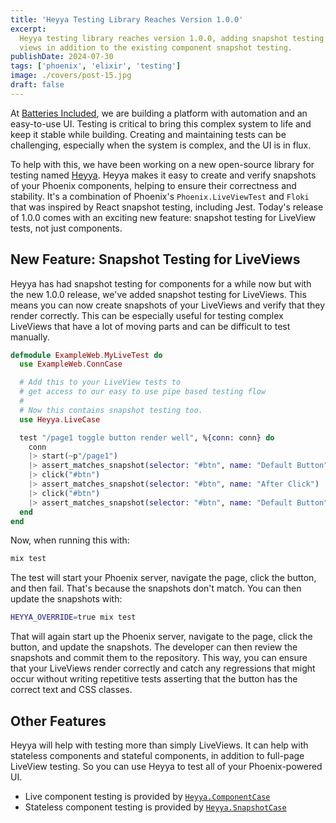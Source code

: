 ```yaml
---
title: 'Heyya Testing Library Reaches Version 1.0.0'
excerpt:
  Heyya testing library reaches version 1.0.0, adding snapshot testing for live
  views in addition to the existing component snapshot testing.
publishDate: 2024-07-30
tags: ['phoenix', 'elixir', 'testing']
image: ./covers/post-15.jpg
draft: false
---
```


At [Batteries Included](https://www.batteriesincl.com/), we are building a
platform with automation and an easy-to-use UI. Testing is critical to bring
this complex system to life and keep it stable while building. Creating and
maintaining tests can be challenging, especially when the system is complex, and
the UI is in flux.

To help with this, we have been working on a new open-source library for testing
named [Heyya](https://github.com/batteries-included/heyya). Heyya makes it easy
to create and verify snapshots of your Phoenix components, helping to ensure
their correctness and stability. It's a combination of Phoenix's
`Phoenix.LiveViewTest` and `Floki` that was inspired by React snapshot testing,
including Jest. Today's release of 1.0.0 comes with an exciting new feature:
snapshot testing for LiveView tests, not just components.

## New Feature: Snapshot Testing for LiveViews

Heyya has had snapshot testing for components for a while now but with the new
1.0.0 release, we've added snapshot testing for LiveViews. This means you can
now create snapshots of your LiveViews and verify that they render correctly.
This can be especially useful for testing complex LiveViews that have a lot of
moving parts and can be difficult to test manually.

```elixir
defmodule ExampleWeb.MyLiveTest do
  use ExampleWeb.ConnCase

  # Add this to your LiveView tests to
  # get access to our easy to use pipe based testing flow
  #
  # Now this contains snapshot testing too.
  use Heyya.LiveCase

  test "/page1 toggle button render well", %{conn: conn} do
    conn
    |> start(~p"/page1")
    |> assert_matches_snapshot(selector: "#btn", name: "Default Button")
    |> click("#btn")
    |> assert_matches_snapshot(selector: "#btn", name: "After Click")
    |> click("#btn")
    |> assert_matches_snapshot(selector: "#btn", name: "Default Button")
  end
end
```

Now, when running this with:

```bash
mix test
```

The test will start your Phoenix server, navigate the page, click the button,
and then fail. That's because the snapshots don't match. You can then update the
snapshots with:

```bash
HEYYA_OVERRIDE=true mix test
```

That will again start up the Phoenix server, navigate to the page, click the
button, and update the snapshots. The developer can then review the snapshots
and commit them to the repository. This way, you can ensure that your LiveViews
render correctly and catch any regressions that might occur without writing
repetitive tests asserting that the button has the correct text and CSS classes.

## Other Features

Heyya will help with testing more than simply LiveViews. It can help with
stateless components and stateful components, in addition to full-page LiveView
testing. So you can use Heyya to test all of your Phoenix-powered UI.

- Live component testing is provided by
  [`Heyya.ComponentCase`](https://hexdocs.pm/heyya/Heyya.LiveComponentCase.html)
- Stateless component testing is provided by
  [`Heyya.SnapshotCase`](https://hexdocs.pm/heyya/Heyya.SnapshotCase.html)
